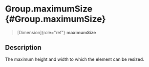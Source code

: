 Group.maximumSize {#Group.maximumSize}
=================

> [Dimension]{role="ref"} **maximumSize**

Description
-----------

The maximum height and width to which the element can be resized.
